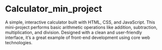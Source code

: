 # Calculator_min_project
A simple, interactive calculator built with HTML, CSS, and JavaScript. This mini-project performs basic arithmetic operations like addition, subtraction, multiplication, and division. Designed with a clean and user-friendly interface, it’s a great example of front-end development using core web technologies.
